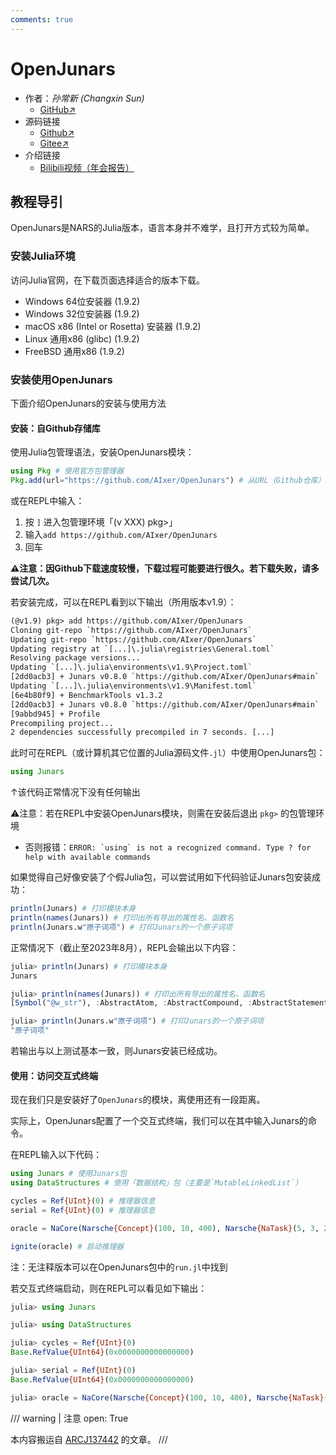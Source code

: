 ```yaml
---
comments: true
---
```


# OpenJunars

- 作者：*孙常新 (Changxin Sun)*
  - [GitHub↗](https://github.com/AIxer)
- 源码链接
  - [Github↗](https://github.com/AIxer/OpenJunars)
  - [Gitee↗](https://gitee.com/junars/nacore6)
- 介绍链接
  - [Bilibili视频（年会报告）](https://www.bilibili.com/video/BV15m4y1Q7yD?p=3)

## 教程导引

OpenJunars是NARS的Julia版本，语言本身并不难学，且打开方式较为简单。

### 安装Julia环境

访问Julia官网，在下载页面选择适合的版本下载。

- Windows 64位安装器 (1.9.2)
- Windows 32位安装器 (1.9.2)
- macOS x86 (Intel or Rosetta) 安装器 (1.9.2)
- Linux 通用x86 (glibc) (1.9.2)
- FreeBSD 通用x86 (1.9.2)

### 安装使用OpenJunars

下面介绍OpenJunars的安装与使用方法

#### 安装：自Github存储库

使用Julia包管理语法，安装OpenJunars模块：

```julia
using Pkg # 使用官方包管理器
Pkg.add(url="https://github.com/AIxer/OpenJunars") # 从URL（Github仓库）安装
```

或在REPL中输入：

1. 按 `]` 进入包管理环境「(v XXX) pkg>」
2. 输入`add https://github.com/AIxer/OpenJunars`
3. 回车

**⚠注意：因Github下载速度较慢，下载过程可能要进行很久。若下载失败，请多尝试几次。**

若安装完成，可以在REPL看到以下输出（所用版本v1.9）：

```txt
(@v1.9) pkg> add https://github.com/AIxer/OpenJunars
Cloning git-repo `https://github.com/AIxer/OpenJunars`
Updating git-repo `https://github.com/AIxer/OpenJunars`
Updating registry at `[...]\.julia\registries\General.toml`
Resolving package versions...
Updating `[...]\.julia\environments\v1.9\Project.toml`
[2dd0acb3] + Junars v0.8.0 `https://github.com/AIxer/OpenJunars#main`
Updating `[...]\.julia\environments\v1.9\Manifest.toml`
[6e4b80f9] + BenchmarkTools v1.3.2
[2dd0acb3] + Junars v0.8.0 `https://github.com/AIxer/OpenJunars#main`
[9abbd945] + Profile
Precompiling project...
2 dependencies successfully precompiled in 7 seconds. [...]
```

此时可在REPL（或计算机其它位置的Julia源码文件`.jl`）中使用OpenJunars包：

```julia
using Junars
```

↑该代码正常情况下没有任何输出

⚠注意：若在REPL中安装OpenJunars模块，则需在安装后退出 `pkg>` 的包管理环境

- 否则报错：```ERROR: `using` is not a recognized command. Type ? for help with available commands```

如果觉得自己好像安装了个假Julia包，可以尝试用如下代码验证Junars包安装成功：

```julia
println(Junars) # 打印模块本身
println(names(Junars)) # 打印出所有导出的属性名、函数名
println(Junars.w"原子词项") # 打印Junars的一个原子词项
```

正常情况下（截止至2023年8月），REPL会输出以下内容：

```julia
julia> println(Junars) # 打印模块本身
Junars

julia> println(names(Junars)) # 打印出所有导出的属性名、函数名
[Symbol("@w_str"), :AbstractAtom, :AbstractCompound, :AbstractStatement, :AbstractVariable, :Action, :Admins, :Atom, :BLinkRecord, :Backward, :BackwardWeak, :Belief, :Budget, :COMPONENT, :COMPONENT_CONDITION, :COMPONENT_STATEMENT, :COMPOUND, :COMPOUND_CONDITION, :COMPOUND_STATEMENT, :Compound, :CompoundBackward, :CompoundBackwardWeak, :CompoundForward, :Concept, :Conjunction, :Control, :DVar, :Disjunction, :Entity, :Equivalence, :ExtDiff, :ExtImage, :ExtIntersection, :ExtSet, :FOTerm, :Forward, :Gene, :HashValue, :IVar, :Image, :Implication, :Inference, :Inheritance, :IntDiff, :IntImage, :IntIntersection, :IntSet, :Judgement, :Junars, :LinkStyle, :LinkTree, :NALDifference, :NALIntersection, :NALSet, :NaCore, :NaTask, :Nar, :Narsche, :Negation, :PlaceHolder, :Product, :QVar, :Question, :Racer, :RuleStyle, :SELF, :Sentence, :Similarity, :Stamp, :Statement, :TRANSFORM, :Table, :TaskLink, :Term, :TermLink, :Token, :Truth, :Variable, :Word, :abduction, :above_threshold, :absexpdiff, :absorb!, :activate!, :add!, :addone, :analogy, :and, :anonymous_analogy, :applysubs!, :attach!, :ave_ari, :ave_geo, :ave_priority, :bgt, :bro, :c2w, :calcbgt, :clear!, :comparision, :conceptualize, :contraposition, :conversion, :cpx, :cycle!, :dec_durability!, :dec_priority!, :dec_quality!, :deduction, :derivetask!, :derivetask1, :derivetask2, :difference, :dispatch, :dispatch2, :durability, :exemplification, :expect, :findsubstitute, :forget!, :has, :hasivar, :hasvar, :ignite, :inc_durability!, :inc_priority!, :inc_quality!, :induction, :intersection, :into_track!, :inv_abd, :inv_ana, :inv_anonymous_ana, :inv_com, :inv_ded, :inv_difference, :inv_ind, :inv_reduceconj, :inv_reduceconj_neg, :inv_reducedisj, :iscommutative, :isconstant, :isjudgment, :isnegative, :isopenvar, :isvar, :localmatch, :name, :negation, :now, :or, :out_track!, :overlapped, :parse_term, :parsese, :pick, :preparelinks, :priority, :put!, :putback!, :quality, :rank, :reduceconj, :reduceconj_neg, :reducedisj, :remove!, :renamevar!, :resemblance, :revise, :revision, :t2q, :take!, :target, :token, :transformrela, :trysolution!, :unify!, :unionstamp, :w2c, :∧, :∨, :⊖, :⋂, :⋃]

julia> println(Junars.w"原子词项") # 打印Junars的一个原子词项
"原子词项"

```

若输出与以上测试基本一致，则Junars安装已经成功。

#### 使用：访问交互式终端

现在我们只是安装好了`OpenJunars`的模块，离使用还有一段距离。

实际上，OpenJunars配置了一个交互式终端，我们可以在其中输入Junars的命令。

在REPL输入以下代码：

```julia
using Junars # 使用Junars包
using DataStructures # 使用「数据结构」包（主要是`MutableLinkedList`）

cycles = Ref{UInt}(0) # 推理器信息
serial = Ref{UInt}(0) # 推理器信息

oracle = NaCore(Narsche{Concept}(100, 10, 400), Narsche{NaTask}(5, 3, 20), MutableLinkedList{NaTask}(), serial, cycles); # 构造推理器

ignite(oracle) # 启动推理器
```

注：无注释版本可以在OpenJunars包中的`run.jl`中找到

若交互式终端启动，则在REPL可以看见如下输出：

```julia
julia> using Junars

julia> using DataStructures

julia> cycles = Ref{UInt}(0)
Base.RefValue{UInt64}(0x0000000000000000)

julia> serial = Ref{UInt}(0)
Base.RefValue{UInt64}(0x0000000000000000)

julia> oracle = NaCore(Narsche{Concept}(100, 10, 400), Narsche{NaTask}(5, 3, 20), MutableLinkedList{NaTask}(), serial, cycles);

```

/// warning | 注意
    open: True

本内容搬运自 [ARCJ137442](https://github.com/ARCJ137442) 的文章。
///
